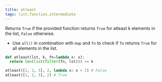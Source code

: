 ```yaml
---
title: atleast
tags: list,function,intermediate
---
```


Returns `True` if the provided function returns `True` for atleast k elements in the list, `False` otherwise.

- Use `all()` in combination with `map` and `fn` to check if `fn` returns `True` for all elements in the list.

```py
def atleast(lst, k, fn=lambda x: x):
  return len(list(filter(fn, lst))) >= k
```

```py
atleast([1, 2, 3], 2, lambda x: x > 2) # False
atleast([1, 2, 3], 2) # True
```
